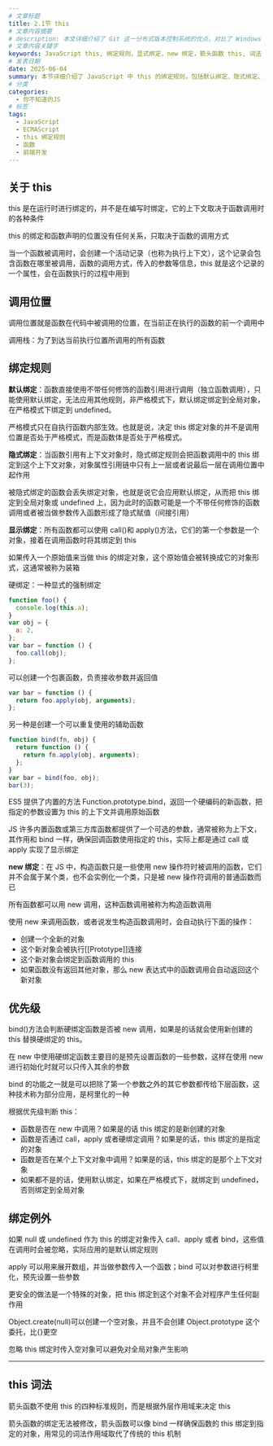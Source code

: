 ```yaml
---
# 文章标题
title: 2.1节 this
# 文章内容摘要
# description: 本文详细介绍了 Git 这一分布式版本控制系统的优点，对比了 Windows 与 macOS/Linux 系统下的常用命令，讲解了 vim 操作模式及常用命令，还阐述了 Git 的基本配置、特定项目配置和命令缩写设置等内容。
# 文章内容关键字
keywords: JavaScript this, 绑定规则，显式绑定，new 绑定，箭头函数 this, 词法 this
# 发表日期
date: 2025-06-04
summary: 本节详细介绍了 JavaScript 中 this 的绑定规则，包括默认绑定、隐式绑定、显式绑定、new 绑定以及优先级判断。同时，还介绍了箭头函数 this 的特点以及词法 this 的使用。
# 分类
categories:
  - 你不知道的JS
# 标签
tags:
  - JavaScript
  - ECMAScript
  - this 绑定规则
  - 函数
  - 前端开发
---
```


## 关于 this

this 是在运行时进行绑定的，并不是在编写时绑定，它的上下文取决于函数调用时的各种条件

this 的绑定和函数声明的位置没有任何关系，只取决于函数的调用方式

当一个函数被调用时，会创建一个活动记录（也称为执行上下文），这个记录会包含函数在哪里被调用，函数的调用方式，传入的参数等信息，this 就是这个记录的一个属性，会在函数执行的过程中用到

## 调用位置

调用位置就是函数在代码中被调用的位置，在当前正在执行的函数的前一个调用中

调用栈：为了到达当前执行位置所调用的所有函数

## 绑定规则

**默认绑定**：函数直接使用不带任何修饰的函数引用进行调用（独立函数调用），只能使用默认绑定，无法应用其他规则，非严格模式下，默认绑定绑定到全局对象，在严格模式下绑定到 undefined。

严格模式只在自执行函数内部生效。也就是说，决定 this 绑定对象的并不是调用位置是否处于严格模式，而是函数体是否处于严格模式。

**隐式绑定**：当函数引用有上下文对象时，隐式绑定规则会把函数调用中的 this 绑定到这个上下文对象，对象属性引用链中只有上一层或者说最后一层在调用位置中起作用

被隐式绑定的函数会丢失绑定对象，也就是说它会应用默认绑定，从而把 this 绑定到全局对象或 undefined 上，因为此时的函数可能是一个不带任何修饰的函数调用或者被当做参数传入函数形成了隐式赋值（间接引用）

**显示绑定**：所有函数都可以使用 call()和 apply()方法，它们的第一个参数是一个对象，接着在调用函数时将其绑定到 this

如果传入一个原始值来当做 this 的绑定对象，这个原始值会被转换成它的对象形式，这通常被称为装箱

硬绑定：一种显式的强制绑定

```js
function foo() {
  console.log(this.a);
}
var obj = {
  a: 2,
};
var bar = function () {
  foo.call(obj);
};
```

可以创建一个包裹函数，负责接收参数并返回值

```js
var bar = function () {
  return foo.apply(obj, arguments);
};
```

另一种是创建一个可以重复使用的辅助函数

```js
function bind(fn, obj) {
  return function () {
    return fn.apply(obj, arguments);
  };
}
var bar = bind(foo, obj);
bar(3);
```

ES5 提供了内置的方法 Function.prototype.bind，返回一个硬编码的新函数，把指定的参数设置为 this 的上下文并调用原始函数

JS 许多内置函数或第三方库函数都提供了一个可选的参数，通常被称为上下文，其作用和 bind 一样，确保回调函数使用指定的 this，实际上都是通过 call 或 apply 实现了显示绑定

**new 绑定**：在 JS 中，构造函数只是一些使用 new 操作符时被调用的函数，它们并不会属于某个类，也不会实例化一个类，只是被 new 操作符调用的普通函数而已

所有函数都可以用 new 调用，这种函数调用被称为构造函数调用

使用 new 来调用函数，或者说发生构造函数调用时，会自动执行下面的操作：

- 创建一个全新的对象
- 这个新对象会被执行[[Prototype]]连接
- 这个新对象会绑定到函数调用的 this
- 如果函数没有返回其他对象，那么 new 表达式中的函数调用会自动返回这个新对象

## 优先级

bind()方法会判断硬绑定函数是否被 new 调用，如果是的话就会使用新创建的 this 替换硬绑定的 this。

在 new 中使用硬绑定函数主要目的是预先设置函数的一些参数，这样在使用 new 进行初始化时就可以只传入其余的参数

bind 的功能之一就是可以把除了第一个参数之外的其它参数都传给下层函数，这种技术称为部分应用，是柯里化的一种

根据优先级判断 this：

- 函数是否在 new 中调用？如果是的话 this 绑定的是新创建的对象
- 函数是否通过 call，apply 或者硬绑定调用？如果是的话，this 绑定的是指定的对象
- 函数是否在某个上下文对象中调用？如果是的话，this 绑定的是那个上下文对象
- 如果都不是的话，使用默认绑定，如果在严格模式下，就绑定到 undefined，否则绑定到全局对象

## 绑定例外

如果 null 或 undefined 作为 this 的绑定对象传入 call、apply 或者 bind，这些值在调用时会被忽略，实际应用的是默认绑定规则

apply 可以用来展开数组，并当做参数传入一个函数；bind 可以对参数进行柯里化，预先设置一些参数

更安全的做法是一个特殊的对象，把 this 绑定到这个对象不会对程序产生任何副作用

Object.create(null)可以创建一个空对象，并且不会创建 Object.prototype 这个委托，比{}更空

忽略 this 绑定时传入空对象可以避免对全局对象产生影响

---

## this 词法

箭头函数不使用 this 的四种标准规则，而是根据外层作用域来决定 this

箭头函数的绑定无法被修改，箭头函数可以像 bind 一样确保函数的 this 绑定到指定的对象，用常见的词法作用域取代了传统的 this 机制

